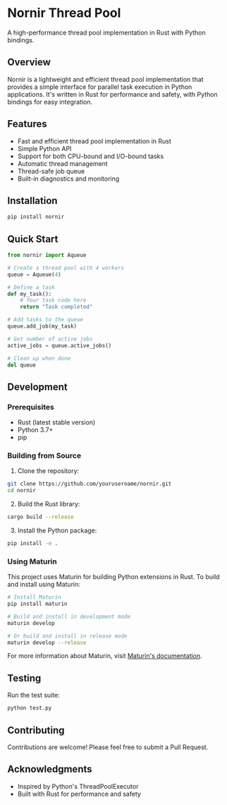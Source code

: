 # Nornir Thread Pool

A high-performance thread pool implementation in Rust with Python bindings.

## Overview

Nornir is a lightweight and efficient thread pool implementation that provides a simple interface for parallel task execution in Python applications. It's written in Rust for performance and safety, with Python bindings for easy integration.

## Features

- Fast and efficient thread pool implementation in Rust
- Simple Python API
- Support for both CPU-bound and I/O-bound tasks
- Automatic thread management
- Thread-safe job queue
- Built-in diagnostics and monitoring

## Installation

```bash
pip install nornir
```

## Quick Start

```python
from nornir import Aqueue

# Create a thread pool with 4 workers
queue = Aqueue(4)

# Define a task
def my_task():
    # Your task code here
    return "Task completed"

# Add tasks to the queue
queue.add_job(my_task)

# Get number of active jobs
active_jobs = queue.active_jobs()

# Clean up when done
del queue
```

## Development

### Prerequisites

- Rust (latest stable version)
- Python 3.7+
- pip

### Building from Source

1. Clone the repository:
```bash
git clone https://github.com/yourusername/nornir.git
cd nornir
```

2. Build the Rust library:
```bash
cargo build --release
```

3. Install the Python package:
```bash
pip install -e .
```

### Using Maturin

This project uses Maturin for building Python extensions in Rust. To build and install using Maturin:

```bash
# Install Maturin
pip install maturin

# Build and install in development mode
maturin develop

# Or build and install in release mode
maturin develop --release
```

For more information about Maturin, visit [Maturin's documentation](https://www.maturin.rs/).

## Testing

Run the test suite:
```bash
python test.py
```

## Contributing

Contributions are welcome! Please feel free to submit a Pull Request.


## Acknowledgments

- Inspired by Python's ThreadPoolExecutor
- Built with Rust for performance and safety 
